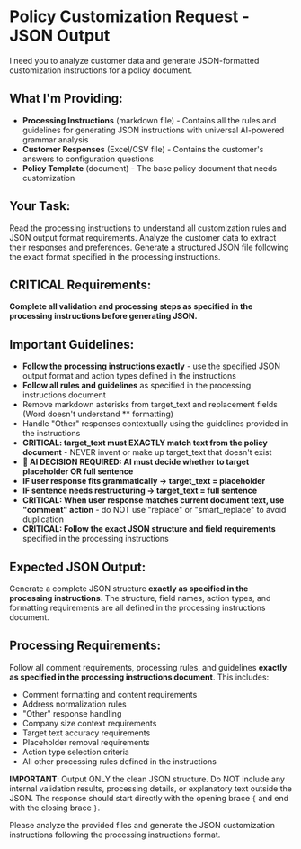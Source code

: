 # Policy Customization Request - JSON Output

I need you to analyze customer data and generate JSON-formatted customization instructions for a policy document.

## What I'm Providing:

- **Processing Instructions** (markdown file) - Contains all the rules and guidelines for generating JSON instructions with universal AI-powered grammar analysis
- **Customer Responses** (Excel/CSV file) - Contains the customer's answers to configuration questions
- **Policy Template** (document) - The base policy document that needs customization

## Your Task:

Read the processing instructions to understand all customization rules and JSON output format requirements. Analyze the customer data to extract their responses and preferences. Generate a structured JSON file following the exact format specified in the processing instructions.

## CRITICAL Requirements:

**Complete all validation and processing steps as specified in the processing instructions before generating JSON.**

## Important Guidelines:

- **Follow the processing instructions exactly** - use the specified JSON output format and action types defined in the instructions
- **Follow all rules and guidelines** as specified in the processing instructions document
- Remove markdown asterisks from target_text and replacement fields (Word doesn't understand \*\* formatting)
- Handle "Other" responses contextually using the guidelines provided in the instructions
- **CRITICAL: target_text must EXACTLY match text from the policy document** - NEVER invent or make up target_text that doesn't exist
- **🧠 AI DECISION REQUIRED: AI must decide whether to target placeholder OR full sentence**
- **IF user response fits grammatically → target_text = placeholder**
- **IF sentence needs restructuring → target_text = full sentence**
- **CRITICAL: When user response matches current document text, use "comment" action** - do NOT use "replace" or "smart_replace" to avoid duplication
- **CRITICAL: Follow the exact JSON structure and field requirements** specified in the processing instructions

## Expected JSON Output:

Generate a complete JSON structure **exactly as specified in the processing instructions**. The structure, field names, action types, and formatting requirements are all defined in the processing instructions document.

## Processing Requirements:

Follow all comment requirements, processing rules, and guidelines **exactly as specified in the processing instructions document**. This includes:

- Comment formatting and content requirements
- Address normalization rules
- "Other" response handling
- Company size context requirements
- Target text accuracy requirements
- Placeholder removal requirements
- Action type selection criteria
- All other processing rules defined in the instructions

**IMPORTANT**: Output ONLY the clean JSON structure. Do NOT include any internal validation results, processing details, or explanatory text outside the JSON. The response should start directly with the opening brace `{` and end with the closing brace `}`.

Please analyze the provided files and generate the JSON customization instructions following the processing instructions format.
